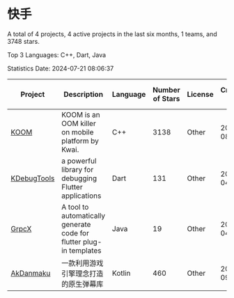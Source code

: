 # 快手

A total of 4 projects, 4 active projects in the last six months, 1 teams, and 3748 stars.

Top 3 Languages: C++, Dart, Java

Statistics Date: 2024-07-21 08:06:37

| Project | Description | Language | Number of Stars | License | Creation Date | Last Updated Date |
| --- | --- | --- | --- | --- | --- | --- |
| [KOOM](https://github.com/KwaiAppTeam/KOOM) | KOOM is an OOM killer on mobile platform by Kwai. | C++ | 3138 | Other | 2020-08-06 | 2024-07-21 |
| [KDebugTools](https://github.com/KwaiAppTeam/KDebugTools) | a powerful library for debugging Flutter applications | Dart | 131 | Other | 2021-04-08 | 2024-07-02 |
| [GrpcX](https://github.com/KwaiAppTeam/GrpcX) | A tool to automatically generate code for flutter plug-in templates | Java | 19 | Other | 2021-04-23 | 2024-02-19 |
| [AkDanmaku](https://github.com/KwaiAppTeam/AkDanmaku) | 一款利用游戏引擎理念打造的原生弹幕库 | Kotlin | 460 | Other | 2021-09-22 | 2024-07-21 |
